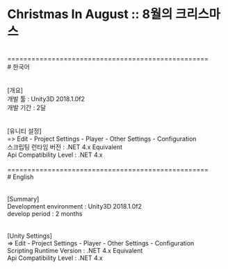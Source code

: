 # Christmas In August :: 8월의 크리스마스<br>
<br>
==================================================<br>
# 한국어<br>
<br>
<br>
[개요]<br>
개발 툴 : Unity3D 2018.1.0f2<br>
개발 기간 : 2달<br>
<br>
<br>
[유니티 설정]<br>
    => Edit - Project Settings - Player - Other Settings - Configuration<br>
        스크립팅 런타임 버전 : .NET 4.x Equivalent<br>
        Api Compatibility Level : .NET 4.x<br>
<br>
==================================================<br>
# English<br>
<br>
<br>
[Summary]<br>
Development environment : Unity3D 2018.1.0f2<br>
develop period : 2 months<br>
<br>
<br>
[Unity Settings]<br>
    => Edit - Project Settings - Player - Other Settings - Configuration<br>
        Scripting Runtime Version : .NET 4.x Equivalent<br>
        Api Compatibility Level : .NET 4.x<br>
